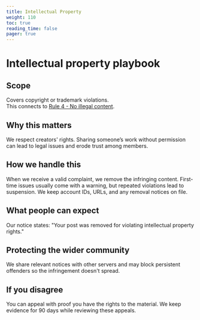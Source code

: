 ```yaml
---
title: Intellectual Property
weight: 110
toc: true
reading_time: false
pager: true
---
```


# Intellectual property playbook

## Scope
Covers copyright or trademark violations.  
This connects to [Rule 4 - No illegal content](/docs/policies/rules/04_no-illegal-content/).

## Why this matters
We respect creators' rights. Sharing someone’s work without permission can lead to legal issues and erode trust among members.

## How we handle this
When we receive a valid complaint, we remove the infringing content. First-time issues usually come with a warning, but repeated violations lead to suspension. We keep account IDs, URLs, and any removal notices on file.

## What people can expect
Our notice states: "Your post was removed for violating intellectual property rights."

## Protecting the wider community
We share relevant notices with other servers and may block persistent offenders so the infringement doesn't spread.

## If you disagree
You can appeal with proof you have the rights to the material. We keep evidence for 90 days while reviewing these appeals.
